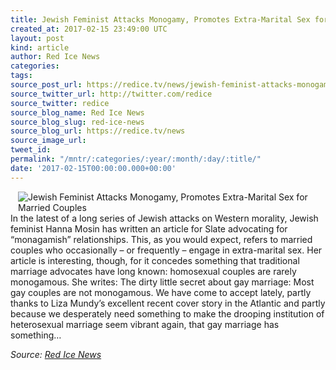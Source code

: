 ```yaml
---
title: Jewish Feminist Attacks Monogamy, Promotes Extra-Marital Sex for Married Couples
created_at: 2017-02-15 23:49:00 UTC
layout: post
kind: article
author: Red Ice News
categories: 
tags: 
source_post_url: https://redice.tv/news/jewish-feminist-attacks-monogamy-promotes-extra-marital-sex-for-married-couples
source_twitter_url: http://twitter.com/redice
source_twitter: redice
source_blog_name: Red Ice News
source_blog_slug: red-ice-news
source_blog_url: https://redice.tv/news
source_image_url: 
tweet_id: 
permalink: "/mntr/:categories/:year/:month/:day/:title/"
date: '2017-02-15T00:00:00.000+00:00'
---
```

<img align="left" hspace="12" alt="Jewish Feminist Attacks Monogamy, Promotes Extra-Marital Sex for Married Couples" src="https://rdice.net/a/c/n/17/02160041-hanna%20rosin%20jew.9cd7b47f.jpg"> In the latest of a long series of Jewish attacks on Western morality, Jewish feminist Hanna Mosin has written an article for Slate advocating for “monagamish” relationships. This, as you would expect, refers to married couples who occasionally – or frequently – engage in extra-marital sex. Her article is interesting, though, for it concedes something that traditional marriage advocates have long known: homosexual couples are rarely monogamous. She writes: The dirty little secret about gay marriage: Most gay couples are not monogamous. We have come to accept lately, partly thanks to Liza Mundy’s excellent recent cover story in the Atlantic and partly because we desperately need something to make the drooping institution of heterosexual marriage seem vibrant again, that gay marriage has something&#8230;<div class="">
    <i>Source: <a href="https://redice.tv/news">Red Ice News</a></i>
</div>

